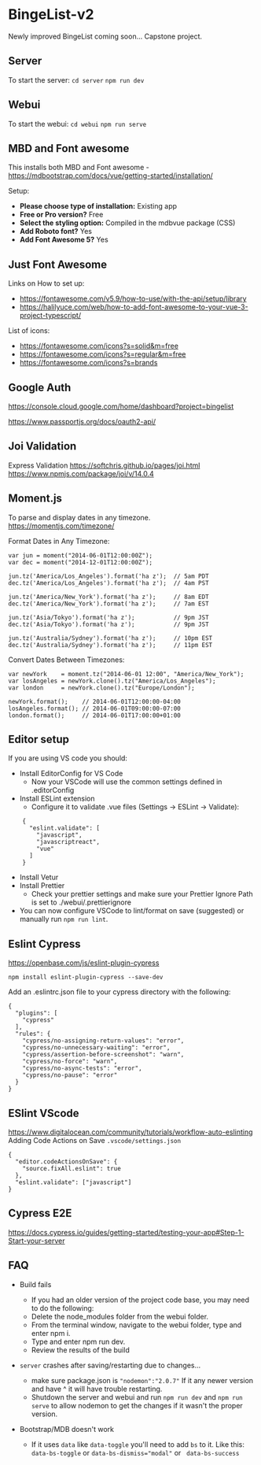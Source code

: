 # BingeList-v2

Newly improved BingeList coming soon... Capstone project.

## Server

To start the server:
`cd server`
`npm run dev`

## Webui

To start the webui:
`cd webui`
`npm run serve`

## MBD and Font awesome

This installs both MBD and Font awesome -
https://mdbootstrap.com/docs/vue/getting-started/installation/

Setup:

- **Please choose type of installation:** Existing app
- **Free or Pro version?** Free
- **Select the styling option:** Compiled in the mdbvue package (CSS)
- **Add Roboto font?** Yes
- **Add Font Awesome 5?** Yes

## Just Font Awesome

Links on How to set up:

- https://fontawesome.com/v5.9/how-to-use/with-the-api/setup/library
- https://halilyuce.com/web/how-to-add-font-awesome-to-your-vue-3-project-typescript/

List of icons:

- https://fontawesome.com/icons?s=solid&m=free
- https://fontawesome.com/icons?s=regular&m=free
- https://fontawesome.com/icons?s=brands

## Google Auth

https://console.cloud.google.com/home/dashboard?project=bingelist

https://www.passportjs.org/docs/oauth2-api/

## Joi Validation

Express Validation
https://softchris.github.io/pages/joi.html
https://www.npmjs.com/package/joi/v/14.0.4

## Moment.js

To parse and display dates in any timezone.
https://momentjs.com/timezone/

Format Dates in Any Timezone:

```
var jun = moment("2014-06-01T12:00:00Z");
var dec = moment("2014-12-01T12:00:00Z");

jun.tz('America/Los_Angeles').format('ha z');  // 5am PDT
dec.tz('America/Los_Angeles').format('ha z');  // 4am PST

jun.tz('America/New_York').format('ha z');     // 8am EDT
dec.tz('America/New_York').format('ha z');     // 7am EST

jun.tz('Asia/Tokyo').format('ha z');           // 9pm JST
dec.tz('Asia/Tokyo').format('ha z');           // 9pm JST

jun.tz('Australia/Sydney').format('ha z');     // 10pm EST
dec.tz('Australia/Sydney').format('ha z');     // 11pm EST
```

Convert Dates Between Timezones:

```
var newYork    = moment.tz("2014-06-01 12:00", "America/New_York");
var losAngeles = newYork.clone().tz("America/Los_Angeles");
var london     = newYork.clone().tz("Europe/London");

newYork.format();    // 2014-06-01T12:00:00-04:00
losAngeles.format(); // 2014-06-01T09:00:00-07:00
london.format();     // 2014-06-01T17:00:00+01:00
```

## Editor setup

If you are using VS code you should:

- Install EditorConfig for VS Code
  - Now your VSCode will use the common settings defined in .editorConfig
- Install ESLint extension
  - Configure it to validate .vue files (Settings -> ESLint -> Validate):

```
    {
      "eslint.validate": [
        "javascript",
        "javascriptreact",
        "vue"
      ]
    }
```

- Install Vetur
- Install Prettier
  - Check your prettier settings and make sure your Prettier Ignore Path is set to ./webui/.prettierignore
- You can now configure VSCode to lint/format on save (suggested) or manually run `npm run lint`.

## Eslint Cypress

https://openbase.com/js/eslint-plugin-cypress

`npm install eslint-plugin-cypress --save-dev`

Add an .eslintrc.json file to your cypress directory with the following:

```
{
  "plugins": [
    "cypress"
  ],
  "rules": {
    "cypress/no-assigning-return-values": "error",
    "cypress/no-unnecessary-waiting": "error",
    "cypress/assertion-before-screenshot": "warn",
    "cypress/no-force": "warn",
    "cypress/no-async-tests": "error",
    "cypress/no-pause": "error"
  }
}
```

## ESlint VScode

https://www.digitalocean.com/community/tutorials/workflow-auto-eslinting
Adding Code Actions on Save
`.vscode/settings.json`

```
{
  "editor.codeActionsOnSave": {
    "source.fixAll.eslint": true
  },
  "eslint.validate": ["javascript"]
}
```

## Cypress E2E

https://docs.cypress.io/guides/getting-started/testing-your-app#Step-1-Start-your-server

## FAQ

- Build fails

  - If you had an older version of the project code base, you may need to do the following:
  - Delete the node_modules folder from the webui folder.
  - From the terminal window, navigate to the webui folder, type and enter npm i.
  - Type and enter npm run dev.
  - Review the results of the build

- `server` crashes after saving/restarting due to changes...

  - make sure package.json is `"nodemon":"2.0.7"` If it any newer version and have ^ it will have trouble restarting.
  - Shutdown the server and webui and run `npm run dev` and `npm run serve` to allow nodemon to get the changes if it wasn't the proper version.

- Bootstrap/MDB doesn't work
  - If it uses `data` like `data-toggle` you'll need to add `bs` to it. Like this: `data-bs-toggle` or `data-bs-dismiss="modal"` or ` data-bs-success`
